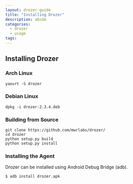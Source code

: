 ```yaml
---
layout: drozer-guide
title: "Installing Drozer"
description: abcde
categories:
  - drozer
  - usage
tags:
---
```


## Installing Drozer

### Arch Linux

`yaourt -S drozer`

### Debian Linux

`dpkg -i drozer-2.3.4.deb`

### Building from Source

```
git clone https://github.com/mwrlabs/drozer/
cd drozer
python setup.py build
python setup.py install
```

### Installing the Agent

Drozer can be installed using Android Debug Bridge (adb).

`$ adb install drozer.apk`

